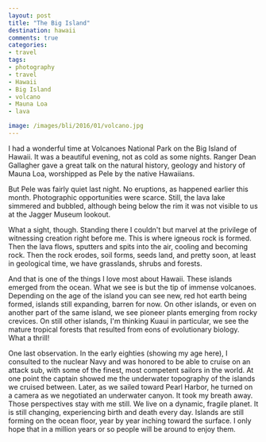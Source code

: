 ```yaml
---
layout: post
title: "The Big Island"
destination: hawaii
comments: true
categories:
- travel
tags:
- photography
- travel
- Hawaii
- Big Island
- volcano
- Mauna Loa
- lava

image: /images/bli/2016/01/volcano.jpg
---
```


I had a wonderful time at Volcanoes National Park on the Big Island of Hawaii. It was a beautiful evening, not as cold as some nights. Ranger Dean Gallagher gave a great talk on the natural history, geology and history of Mauna Loa, worshipped as Pele by the native Hawaiians. 

<!--more-->

But Pele was fairly quiet last night. No eruptions, as happened earlier this month. Photographic opportunities were scarce. Still, the lava lake simmered and bubbled, although being below the rim it was not visible to us at the Jagger Museum lookout. 

What a sight, though. Standing there I couldn't but marvel at the privilege of witnessing creation right before me. This is where igneous rock is formed. Then the lava flows, sputters and spits into the air, cooling and becoming rock. Then the rock erodes, soil forms, seeds land, and pretty soon, at least in geological time, we have grasslands, shrubs and forests. 

And that is one of the things I love most about Hawaii. These islands emerged from the ocean. What we see is but the tip of immense volcanoes. Depending on the age of the island you can see new, red hot earth being formed, islands still expanding, barren for now. On other islands, or even on another part of the same island, we see pioneer plants emerging from rocky crevices. On still other islands, I'm thinking Kuaui in particular, we see the mature tropical forests that resulted from eons of evolutionary biology. What a thrill!

One last observation. In the early eighties (showing my age here), I consulted to the nuclear Navy and was honored to be able to cruise on an attack sub, with some of the finest, most competent sailors in the world. At one point the captain showed me the underwater topography of the islands we cruised between. Later, as we sailed toward Pearl Harbor, he turned on a camera as we negotiated an underwater canyon. It took my breath away. Those perspectives stay with me still. We live on a dynamic, fragile planet. It is still changing, experiencing birth and death every day. Islands are still forming on the ocean floor, year by year inching toward the surface. I only hope that in a million years or so people will be around to enjoy them. 